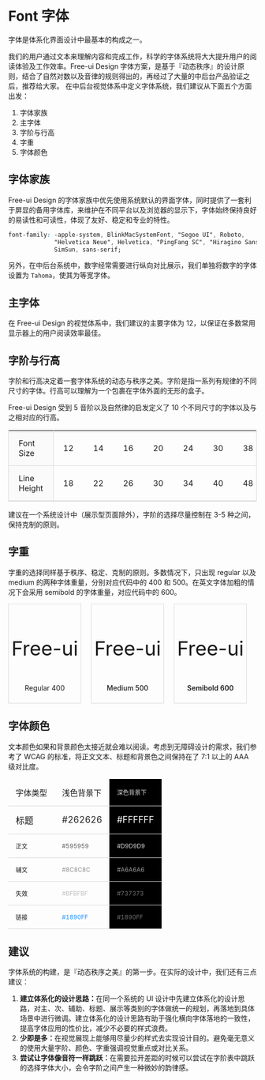 # Font 字体

字体是体系化界面设计中最基本的构成之一。

我们的用户通过文本来理解内容和完成工作，科学的字体系统将大大提升用户的阅读体验及工作效率。Free-ui Design 字体方案，是基于『动态秩序』的设计原则，结合了自然对数以及音律的规则得出的，再经过了大量的中后台产品验证之后，推荐给大家。
在中后台视觉体系中定义字体系统，我们建议从下面五个方面出发：

1. 字体家族
2. 主字体
3. 字阶与行高
4. 字重
5. 字体颜色

## 字体家族

Free-ui Design 的字体家族中优先使用系统默认的界面字体，同时提供了一套利于屏显的备用字体库，来维护在不同平台以及浏览器的显示下，字体始终保持良好的易读性和可读性，体现了友好、稳定和专业的特性。

```css
font-family: -apple-system, BlinkMacSystemFont, "Segoe UI", Roboto,
             "Helvetica Neue", Helvetica, "PingFang SC", "Hiragino Sans GB", "Microsoft YaHei",
             SimSun, sans-serif;
```

另外，在中后台系统中，数字经常需要进行纵向对比展示，我们单独将数字的字体设置为 `Tahoma`，使其为等宽字体。

## 主字体

在 Free-ui Design 的视觉体系中，我们建议的主要字体为 12，以保证在多数常用显示器上的用户阅读效率最佳。

## 字阶与行高

字阶和行高决定着一套字体系统的动态与秩序之美。字阶是指一系列有规律的不同尺寸的字体。行高可以理解为一个包裹在字体外面的无形的盒子。

Free-ui Design 受到 5 音阶以及自然律的启发定义了 10 个不同尺寸的字体以及与之相对应的行高。

<table class="font-size">
  <tbody>
    <tr>
      <td class="thead">Font Size</td>
      <td>12</td> 
      <td>14</td> 
      <td>16</td> 
      <td>20</td> 
      <td>24</td> 
      <td>30</td> 
      <td>38</td> 
      <td>46</td> 
      <td>56</td> 
      <td>68</td> 
      <td>...</td> 
    </tr>
    <tr>
      <td class="thead">Line Height</td>
      <td>18</td> 
      <td>22</td>
      <td>26</td> 
      <td>30</td>
      <td>34</td> 
      <td>40</td>
      <td>48</td>
      <td>56</td>
      <td>66</td>
      <td>78</td>
      <td>...</td>
    </tr>
  </tbody>
</table>

<style>
.font-size { width: 100%; border: 1px solid #D9D9D9; }
.font-size td { padding: 15px 20px; border-bottom: 1px solid #D9D9D9; }
.font-size td.thead { border-right: 1px solid #D9D9D9; background-color: #FAFAFA; }
</style>

建议在一个系统设计中（展示型页面除外），字阶的选择尽量控制在 3-5 种之间，保持克制的原则。

## 字重

字重的选择同样基于秩序、稳定、克制的原则。多数情况下，只出现 regular 以及 medium 的两种字体重量，分别对应代码中的 400 和 500。在英文字体加粗的情况下会采用 semibold 的字体重量，对应代码中的 600。

<div class="font-weight">
  <div class="font-weight--inner">
    Free-ui
    <div class="name regular">Regular 400</div>
  </div>
  <div class="font-weight--inner">
    Free-ui
    <div class="name medium">Medium 500</div>
  </div>
  <div class="font-weight--inner">
    Free-ui
    <div class="name semibold">Semibold 600</div>
  </div>
</div>

<style>
  .font-weight { display: flex; }
  .font-weight--inner {
    position: relative;
    width: calc(33.33% - 20px);
    height: 200px;
    margin-right: 20px;
    border: 1px solid #D9D9D9;
    font-size: 40px;
    line-height: 180px;
    text-align: center;
  }
  .font-weight--inner .name {
    position: absolute;
    bottom: 0;
    width: 100%;
    height: 60px;
    font-size: 14px;
    line-height: 60px;
  }
  .name.regular { font-weight: 400; }
  .name.medium { font-weight: 500; }
  .name.semibold { font-weight: 600; }
</style>

## 字体颜色

文本颜色如果和背景颜色太接近就会难以阅读。考虑到无障碍设计的需求，我们参考了 WCAG 的标准，将正文文本、标题和背景色之间保持在了 7:1 以上的 AAA 级对比度。

<table class="font-color">
  <thead>
    <tr>
      <td>字体类型</td>
      <td>浅色背景下</td>
      <td class="text-regular dark">深色背景下</td>
    </tr>
  </thead>
  <tbody>
    <tr>
      <td class="title">标题</td> 
      <td class="title light">#262626</td>
      <td class="title dark">#FFFFFF</td>
    </tr>
    <tr>
      <td class="text-regular">正文</td> 
      <td class="text-regular light">#595959</td>
      <td class="text-regular dark">#D9D9D9</td>
    </tr>
    <tr>
      <td class="text-sub">辅文</td> 
      <td class="text-sub light">#8C8C8C</td>
      <td class="text-sub dark">#A6A6A6</td>
    </tr>
    <tr>
      <td class="text-disabled">失效</td>
      <td class="text-disabled light">#BFBFBF</td>
      <td class="text-disabled dark">#737373</td>
    </tr>
    <tr>
      <td class="text-link">链接</td>
      <td class="text-link light">#1890FF</td>
      <td class="text-link dark">#1890FF</td>
    </tr>
  </tbody>
</table>

<style>
  .font-color { width: 100%; }
  .font-color th, .font-color td { padding: 15px; border-bottom: 1px solid #D9D9D9; }
  .dark { background-color: #000000; }
  .title { font-size: 18px; }
  .title.light { color: #262626; }
  .title.dark { color: #FFFFFF; }
  .text-regular { font-size: 12px; }
  .text-regular.light { color: #595959; }
  .text-regular.dark { color: #D9D9D9; }
  .text-sub { font-size: 12px; }
  .text-sub.light { color: #8C8C8C; }
  .text-sub.dark { color: #A6A6A6; }
  .text-disabled { font-size: 12px; }
  .text-disabled.light { color: #BFBFBF; }
  .text-disabled.dark { color: #737373; }
  .text-link { font-size: 12px; }
  .text-link.light { color: #1890FF; }
  .text-link.dark { color: #737373; }
</style>

## 建议

字体系统的构建，是『动态秩序之美』的第一步。在实际的设计中，我们还有三点建议：

1. <strong>建立体系化的设计思路：</strong>在同一个系统的 UI 设计中先建立体系化的设计思路，对主、次、辅助、标题、展示等类别的字体做统一的规划，再落地到具体场景中进行微调。建立体系化的设计思路有助于强化横向字体落地的一致性，提高字体应用的性价比，减少不必要的样式浪费。
2. <strong>少即是多：</strong>在视觉展现上能够用尽量少的样式去实现设计目的。避免毫无意义的使用大量字阶、颜色、字重强调视觉重点或对比关系。
3. <strong>尝试让字体像音符一样跳跃：</strong>在需要拉开差距的时候可以尝试在字阶表中跳跃的选择字体大小，会令字阶之间产生一种微妙的韵律感。